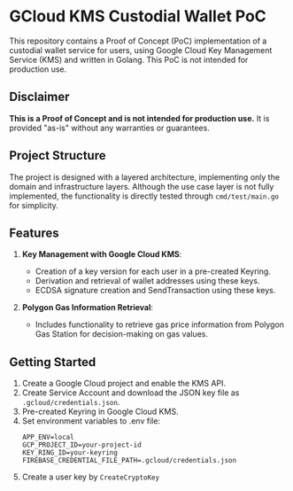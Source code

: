# GCloud KMS Custodial Wallet PoC

This repository contains a Proof of Concept (PoC) implementation of a custodial wallet service for users, using Google Cloud Key Management Service (KMS) and written in Golang. This PoC is not intended for production use.

## Disclaimer

**This is a Proof of Concept and is not intended for production use.** It is provided "as-is" without any warranties or guarantees.

## Project Structure

The project is designed with a layered architecture, implementing only the domain and infrastructure layers. Although the use case layer is not fully implemented, the functionality is directly tested through `cmd/test/main.go` for simplicity.

## Features

1. **Key Management with Google Cloud KMS**:

   - Creation of a key version for each user in a pre-created Keyring.
   - Derivation and retrieval of wallet addresses using these keys.
   - ECDSA signature creation and SendTransaction using these keys.

2. **Polygon Gas Information Retrieval**:
   - Includes functionality to retrieve gas price information from Polygon Gas Station for decision-making on gas values.

## Getting Started

1. Create a Google Cloud project and enable the KMS API.
2. Create Service Account and download the JSON key file as `.gcloud/credentials.json`.
3. Pre-created Keyring in Google Cloud KMS.
4. Set environment variables to .env file:
   ```shell
   APP_ENV=local
   GCP_PROJECT_ID=your-project-id
   KEY_RING_ID=your-keyring
   FIREBASE_CREDENTIAL_FILE_PATH=.gcloud/credentials.json
   ```
5. Create a user key by `CreateCryptoKey`
